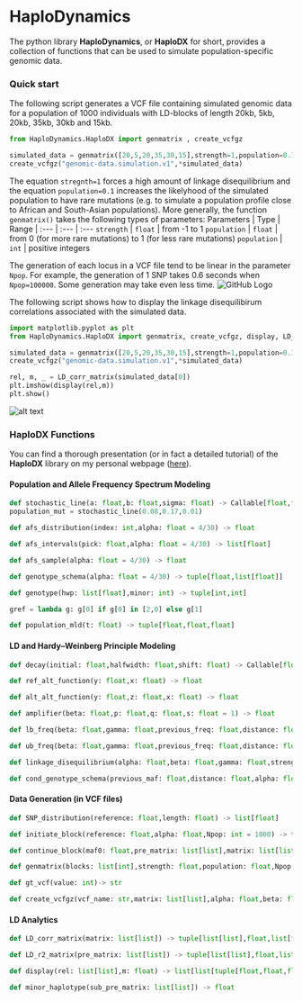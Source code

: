# HaploDynamics
The python library **HaploDynamics**, or **HaploDX** for short, provides a collection of functions that can be used to simulate population-specific genomic data.

### Quick start

The following script generates a VCF file containing simulated genomic data for a population of 1000 individuals with LD-blocks of length 20kb, 5kb, 20kb, 35kb, 30kb and 15kb. 
```python
from HaploDynamics.HaploDX import genmatrix , create_vcfgz

simulated_data = genmatrix([20,5,20,35,30,15],strength=1,population=0.1,Npop=1000)
create_vcfgz("genomic-data.simulation.v1",*simulated_data)
```
The equation ```stregnth=1``` forces a high amount of linkage disequilibrium and the equation ```population=0.1``` increases the likelyhood of the simulated population to have rare mutations (e.g. to simulate a population profile close to African and South-Asian populations). More generally, the function ```genmatrix()``` takes the following types of parameters:
Parameters | Type | Range
| :--- | :--- | :---
```strength```  | ```float``` | from -1 to 1
```population```  | ```float``` | from 0 (for more rare mutations) to 1 (for less rare mutations)
```population```  | ```int```  | positive integers

The generation of each locus in a VCF file tend to be linear in the parameter ```Npop```. For example, the generation of 1 SNP takes 0.6 seconds when ```Npop=100000```. Some generation may take even less time.
![GitHub Logo](/time_complexity.png)

The following script shows how to display the linkage disequilibirum correlations associated with the simulated data.
```python
import matplotlib.pyplot as plt
from HaploDynamics.HaploDX import genmatrix, create_vcfgz, display, LD_corr_matrix

simulated_data = genmatrix([20,5,20,35,30,15],strength=1,population=0.1,Npop=1000)
create_vcfgz("genomic-data.simulation.v1",*simulated_data)

rel, m, _ = LD_corr_matrix(simulated_data[0])
plt.imshow(display(rel,m))
plt.show()
```
![alt text](http://www.normalesup.org/~tuyeras/node_diss/blg/blg_stat/img/LD_block_corr_strength_high.png)


### HaploDX Functions

You can find a thorough presentation (or in fact a detailed tutorial) of the **HaploDX** library on my personal webpage (<a href="https://www.normalesup.org/~tuyeras/node_diss/blg/home.php?page=blg_stat/stat_1/home.php">here</a>).

#### Population and Allele Frequency Spectrum Modeling

```python
def stochastic_line(a: float,b: float,sigma: float) -> Callable[float,float]
population_mut = stochastic_line(0.08,0.17,0.01)
```
```python
def afs_distribution(index: int,alpha: float = 4/30) -> float
```
```python
def afs_intervals(pick: float,alpha: float = 4/30) -> list[float]
```
```python
def afs_sample(alpha: float = 4/30) -> float
```
```python
def genotype_schema(alpha: float = 4/30) -> tuple[float,list[float]]
```
```python
def genotype(hwp: list[float],minor: int) -> tuple[int,int]
```
```python
gref = lambda g: g[0] if g[0] in [2,0] else g[1]
```
```python
def population_mld(t: float) -> tuple[float,float,float]
```

#### LD and Hardy–Weinberg Principle Modeling

```python
def decay(initial: float,halfwidth: float,shift: float) -> Callable[float,float]
```
```python
def ref_alt_function(y: float,x: float) -> float
```
```python
def alt_alt_function(y: float,z: float,x: float) -> float
```
```python
def amplifier(beta: float,p: float,q: float,s: float = 1) -> float
```
```python
def lb_freq(beta: float,gamma: float,previous_freq: float,distance: float,shift: float) -> float
```
```python
def ub_freq(beta: float,gamma: float,previous_freq: float,distance: float,shift: float) -> float
```
```python
def linkage_disequilibrium(alpha: float,beta: float,gamma: float,strength: float = -1) -> Callable[float,Callabel[float,tuple[float,float]]]
```
```python
def cond_genotype_schema(previous_maf: float,distance: float,alpha: float,beta: float,gamma: float,strength: float = -1) -> tuple[float,list[float],float]
```

#### Data Generation (in VCF files)

```python
def SNP_distribution(reference: float,length: float) -> list[float]
```
```python
def initiate_block(reference: float,alpha: float,Npop: int = 1000) -> tuple[float,list[list],list[list]]
```
```python
def continue_block(maf0: float,pre_matrix: list[list],matrix: list[list],positions: list[float],alpha: float,beta: float,gamma: float,strength: int = -1,Npop: int = 1000) -> tuple[float,list[list],list[list]]
```
```python
def genmatrix(blocks: list[int],strength: float,population: float,Npop: int)
```
```python
def gt_vcf(value: int)-> str
```
```python
def create_vcfgz(vcf_name: str,matrix: list[list],alpha: float,beta: float,gamma: float,system: str = "unix") -> None
```

#### LD Analytics

```python
def LD_corr_matrix(matrix: list[list]) -> tuple[list[list],float,list[float]]
```
```python
def LD_r2_matrix(pre_matrix: list[list]) -> tuple[list[list],float,list[float]]
```
```python
def display(rel: list[list],m: float) -> list[list[tuple[float,float,float]]]
```
```python
def minor_haplotype(sub_pre_matrix: list[list]) -> float
```


